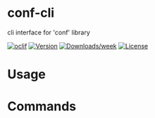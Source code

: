 conf-cli
========

cli interface for &#39;conf&#39; library

[![oclif](https://img.shields.io/badge/cli-oclif-brightgreen.svg)](https://oclif.io)
[![Version](https://img.shields.io/npm/v/conf-cli.svg)](https://npmjs.org/package/conf-cli)
[![Downloads/week](https://img.shields.io/npm/dw/conf-cli.svg)](https://npmjs.org/package/conf-cli)
[![License](https://img.shields.io/npm/l/conf-cli.svg)](https://github.com/natzcam/conf-cli/blob/master/package.json)

<!-- toc -->
# Usage
<!-- usage -->
# Commands
<!-- commands -->
